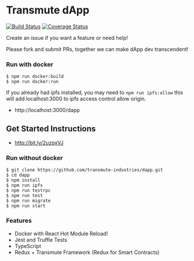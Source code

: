 # Transmute dApp

[![Build Status](https://travis-ci.org/transmute-industries/dapp.svg?branch=master)](https://travis-ci.org/transmute-industries/dapp)
[![Coverage Status](https://coveralls.io/repos/github/transmute-industries/dapp/badge.svg?branch=master)](https://coveralls.io/github/transmute-industries/dapp?branch=master)

Create an issue if you want a feature or need help!

Please fork and submit PRs, together we can make dApp dev transcendent!

### Run with docker

```
$ npm run docker:build
$ npm run docker:run
```

If you already had ipfs installed, you may need to `npm run ipfs:allow` this will add localhost:3000 to ipfs access control allow origin.

- http://localhost:3000/dapp

## Get Started Instructions

- http://bit.ly/2uzpxVJ

### Run without docker
```
$ git clone https://github.com/transmute-industries/dapp.git
$ cd dapp
$ npm install
$ npm run ipfs
$ npm run testrpc
$ npm run test
$ npm run migrate
$ npm run start
```

### Features

- Docker with React Hot Module Reload!
- Jest and Truffle Tests
- TypeScript
- Redux + Transmute Framework (Redux for Smart Contracts)
